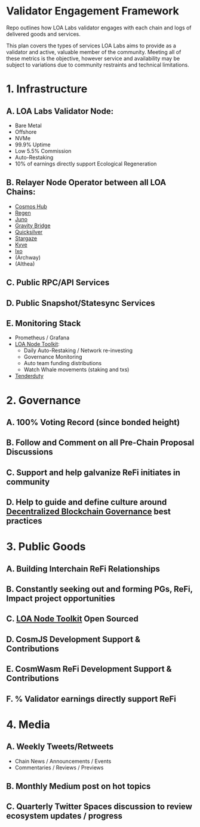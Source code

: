 # Validator Engagement Framework

Repo outlines how LOA Labs validator engages with each chain and logs of delivered goods and services. 

This plan covers the types of services LOA Labs aims to provide as a validator and active, valuable member of the community. Meeting all of these metrics is the objective, however service and availability may be subject to variations due to community restraints and technical limitations.

# 1. Infrastructure

## A. LOA Labs Validator Node:

- Bare Metal
- Offshore
- NVMe
- 99.9% Uptime
- Low 5.5% Commission
- Auto-Restaking
- 10% of earnings directly support Ecological Regeneration

## B. Relayer Node Operator between all LOA Chains:

- [Cosmos Hub](https://www.mintscan.io/cosmos/validators/cosmosvaloper18624s66va2yh3fhf3tamnexdy69m460zzcdchd)
- [Regen](https://www.mintscan.io/regen/validators/regenvaloper1tdc350ylkjfvqk4mjs6rqqksgl2wfghz2fx95h)
- [Juno](https://www.mintscan.io/juno/validators/junovaloper1zhgppyrs988x4spqxqchflg74qusw2cxxeqmnn)
- [Gravity Bridge](https://www.mintscan.io/gravity-bridge/validators/gravityvaloper1ggydhncd8mwx9hgycqf7zqqhqce3f23d7ecppn)
- [Quicksilver](https://www.mintscan.io/quicksilver/validators/quickvaloper1clmvzgshr45ntmf2uapl2uyaen2qrh2mc04usz)
- [Stargaze](https://www.mintscan.io/stargaze/validators/starsvaloper16gzehchwqzl5p2gmx2jfnf22hk2tw3n8v5mxad)
- [Kyve](https://www.mintscan.io/kyve/validators/kyvevaloper1fkm6cskfz6s0dyeet0pmmt2tyf2mrjdf9hhvgs)
- [Ixo](https://www.mintscan.io/ixo/validators/ixovaloper1wy8l75dr2r5g6s5dwnvq0az0w3carqdml5agp9)
- (Archway)
- (Althea)

## C. Public RPC/API Services

## D. Public Snapshot/Statesync Services

## E. Monitoring Stack

- Prometheus / Grafana
- [LOA Node Toolkit](https://github.com/LOA-Labs/loa-node-toolkit):
  - Daily Auto-Restaking / Network re-investing
  - Governance Monitoring
  - Auto team funding distributions
  - Watch Whale movements (staking and txs)
- [Tenderduty](https://github.com/blockpane/tenderduty)

# 2. Governance

## A. 100% Voting Record (since bonded height)

## B. Follow and Comment on all Pre-Chain Proposal Discussions

## C. Support and help galvanize ReFi initiates in community

## D. Help to guide and define culture around [Decentralized Blockchain Governance](https://gov.vs.loalabs.io) best practices

# 3. Public Goods

## A. Building Interchain ReFi Relationships

## B. Constantly seeking out and forming PGs, ReFi, Impact project opportunities

## C. [LOA Node Toolkit](https://github.com/LOA-Labs/loa-node-toolkit) Open Sourced

## D. CosmJS Development Support & Contributions

## E. CosmWasm ReFi Development Support & Contributions

## F. % Validator earnings directly support ReFi

# 4. Media

## A. Weekly Tweets/Retweets

- Chain News / Announcements / Events
- Commentaries / Reviews / Previews

## B. Monthly Medium post on hot topics

## C. Quarterly Twitter Spaces discussion to review ecosystem updates / progress

